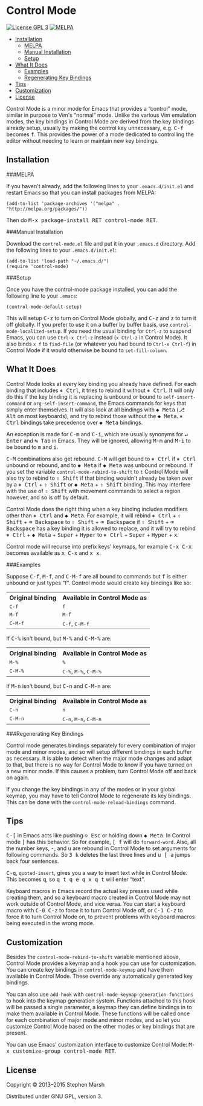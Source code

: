 Control Mode
============

[![License GPL 3](https://img.shields.io/badge/license-GPL_3-green.svg)](http://www.gnu.org/licenses/gpl-3.0.txt)
[![MELPA](http://melpa.org/packages/control-mode-badge.svg)](http://melpa.org/#/control-mode)

* [Installation](#installation)
  * [MELPA](#melpa)
  * [Manual Installation](#manual-installation)
  * [Setup](#setup)
* [What It Does](#what-it-does)
  * [Examples](#examples)
  * [Regenerating Key Bindings](#regenerating-key-bindings)
* [Tips](#tips)
* [Customization](#customization)
* [License](#license)

Control Mode is a minor mode for Emacs that provides a “control” mode,
similar in purpose to Vim's “normal” mode. Unlike the various Vim emulation
modes, the key bindings in Control Mode are derived from the key bindings
already setup, usually by making the control key unnecessary,
e.g. <kbd>C-f</kbd> becomes <kbd>f</kbd>. This provides the power of a mode
dedicated to controlling the editor without needing to learn or maintain new
key bindings.

Installation
------------

###MELPA

If you haven't already, add the following lines to your `.emacs.d/init.el`
and restart Emacs so that you can install packages from MELPA:

```emacs-lisp
(add-to-list 'package-archives '("melpa" . "http://melpa.org/packages/"))
```

Then do <kbd>M-x package-install RET control-mode RET</kbd>.

###Manual Installation

Download the `control-mode.el` file and put it in your `.emacs.d`
directory. Add the following lines to your `.emacs.d/init.el`:

```emacs-lisp
(add-to-list 'load-path "~/.emacs.d/")
(require 'control-mode)
```

###Setup

Once you have the control-mode package installed, you can add the following
line to your `.emacs`:

```emacs-lisp
(control-mode-default-setup)
```

This will setup <kbd>C-z</kbd> to turn on Control Mode globally, and
<kbd>C-z</kbd> and <kbd>z</kbd> to turn it off globally. If you prefer to
use it on a buffer by buffer basis, use `control-mode-localized-setup`. If
you need the usual binding for `Ctrl-z` to suspend Emacs, you can use
`Ctrl-x Ctrl-z` instead (`x Ctrl-z` in Control Mode). It also binds `x f` to
`find-file` (or whatever you had bound to `Ctrl-x Ctrl-f`) in Control Mode
if it would otherwise be bound to `set-fill-column`.

What It Does
------------

Control Mode looks at every key binding you already have defined. For each
binding that includes <kbd>⎈ Ctrl</kbd>, it tries to rebind it without
<kbd>⎈ Ctrl</kbd>. It will only do this if the key binding it is replacing
is unbound or bound to `self-insert-command` or `org-self-insert-command`,
the Emacs commands for keys that simply enter themselves. It will also look
at all bindings with <kbd>◆ Meta</kbd> (<kbd>⎇ Alt</kbd> on most keyboards),
and try to rebind those without the <kbd>◆ Meta</kbd>. <kbd>⎈ Ctrl</kbd>
bindings take precedence over <kbd>◆ Meta</kbd> bindings.

An exception is made for <kbd>C-m</kbd> and <kbd>C-i</kbd>, which are
usually synonyms for <kbd>↵ Enter</kbd> and <kbd>↹ Tab</kbd> in Emacs. They
will be ignored, allowing <kbd>M-m</kbd> and <kbd>M-i</kbd> to be bound to
<kbd>m</kbd> and <kbd>i</kbd>.

<kbd>C-M</kbd> combinations also get rebound. <kbd>C-M</kbd> will get bound
to <kbd>⎈ Ctrl</kbd> if <kbd>⎈ Ctrl</kbd> unbound or rebound, and to <kbd>◆
Meta</kbd> if <kbd>◆ Meta</kbd> was unbound or rebound. If you set the
variable `control-mode-rebind-to-shift` to `t` Control Mode will also try to
rebind to <kbd>⇧ Shift</kbd> if that binding wouldn't already be taken over
by a <kbd>⎈ Ctrl</kbd> + <kbd>⇧ Shift</kbd> or <kbd>◆ Meta</kbd> + <kbd>⇧
Shift</kbd> binding. This may interfere with the use of <kbd>⇧ Shift</kbd>
with movement commands to select a region however, and so is off by default.

Control Mode does the right thing when a key binding includes modifiers
other than <kbd>⎈ Ctrl</kbd> and <kbd>◆ Meta</kbd>. For example, it will
rebind <kbd>⎈ Ctrl</kbd> + <kbd>⇧ Shift</kbd> + <kbd>⌫ Backspace</kbd> to
<kbd>⇧ Shift</kbd> + <kbd>⌫ Backspace</kbd> if <kbd>⇧ Shift</kbd> + <kbd>⌫
Backspace</kbd> has a key binding it is allowed to replace, and it will try
to rebind <kbd>⎈ Ctrl</kbd> + <kbd>◆ Meta</kbd> + <kbd>Super</kbd> +
<kbd>Hyper</kbd> to <kbd>⎈ Ctrl</kbd> + <kbd>Super</kbd> +
<kbd>Hyper</kbd> + <kbd>x</kbd>.

Control mode will recurse into prefix keys' keymaps, for example <kbd>C-x
C-x</kbd> becomes available as <kbd>x C-x</kbd> and <kbd>x x</kbd>.

###Examples

Suppose <kbd>C-f</kbd>, <kbd>M-f</kbd>, and <kbd>C-M-f</kbd> are all bound
to commands but <kbd>f</kbd> is either unbound or just types “f”. Control
mode would create key bindings like so:

<table>
<tr><th>Original binding</th><th>Available in Control Mode as</th></tr>
<tr><td><kbd>C-f</kbd></td><td><kbd>f</kbd></td></tr>
<tr><td><kbd>M-f</kbd></td><td><kbd>M-f</kbd></td></tr>
<tr><td><kbd>C-M-f</kbd></td><td><kbd>C-f</kbd>, <kbd>C-M-f</kbd></td></tr>
</table>

If <kbd>C-%</kbd> isn't bound, but <kbd>M-%</kbd> and <kbd>C-M-%</kbd> are:

<table>
<tr><th>Original binding</th><th>Available in Control Mode as</th></tr>
<tr><td><kbd>M-%</kbd></td><td><kbd>%</kbd></td></tr>
<tr>
  <td><kbd>C-M-%</kbd></td>
  <td><kbd>C-%</kbd>, <kbd>M-%</kbd>, <kbd>C-M-%</kbd></td>
</tr>
</table>

If <kbd>M-n</kbd> isn't bound, but <kbd>C-n</kbd> and <kbd>C-M-n</kbd> are:

<table>
<tr><th>Original binding</th><th>Available in Control Mode as</th></tr>
<tr><td><kbd>C-n</kbd></td><td><kbd>n</kbd></td></tr>
<tr>
  <td><kbd>C-M-n</kbd></td>
  <td><kbd>C-n</kbd>, <kbd>M-n</kbd>, <kbd>C-M-n</kbd></td>
</tr>
</table>

###Regenerating Key Bindings

Control mode generates bindings separately for every combination of major
mode and minor modes, and so will setup different bindings in each buffer as
necessary. It is able to detect when the major mode changes and adapt to
that, but there is no way for Control Mode to know if you have turned on a
new minor mode. If this causes a problem, turn Control Mode off and back on
again.

If you change the key bindings in any of the modes or in your global keymap,
you may have to tell Control Mode to regenerate its key bindings. This can
be done with the `control-mode-reload-bindings` command.

Tips
----

<kbd>C-[</kbd> in Emacs acts like pushing <kbd>⎋ Esc</kbd> or holding down
<kbd>◆ Meta</kbd>. In Control mode <kbd>[</kbd> has this behavior. So for
example, <kbd>[ f</kbd> will do `forward-word`. Also, all the number keys,
<kbd>-</kbd>, and <kbd>u</kbd> are rebound in Control Mode to set arguments
for following commands. So <kbd>3 k</kbd> deletes the last three lines and
<kbd>u [ a</kbd> jumps back four sentences.

<kbd>C-q</kbd>, `quoted-insert`, gives you a way to insert text while in
Control Mode. This becomes <kbd>q</kbd>, so <kbd>q t q e q x q t</kbd> will
enter “text”.

Keyboard macros in Emacs record the actual key presses used while creating
them, and so a keyboard macro created in Control Mode may not work outside
of Control Mode, and vice versa. You can start a keyboard macro with
<kbd>C-0 C-z</kbd> to force it to turn Control Mode off, or <kbd>C-1
C-z</kbd> to force it to turn Control Mode on, to prevent problems with
keyboard macros being executed in the wrong mode.

Customization
-------------

Besides the `control-mode-rebind-to-shift` variable mentioned above, Control
Mode provides a keymap and a hook you can use for customization. You can
create key bindings in `control-mode-keymap` and have them available in
Control Mode. These override any automatically generated key bindings.

You can also use `add-hook` with `control-mode-keymap-generation-functions`
to hook into the keymap generation system. Functions attached to this hook
will be passed a single parameter, a keymap they can define bindings in to
make them available in Control Mode. These functions will be called once for
each combination of major mode and minor modes, and so let you customize
Control Mode based on the other modes or key bindings that are present.

You can use Emacs' customization interface to customize Control Mode:
<kbd>M-x customize-group control-mode RET</kbd>.

License
-------

Copyright © 2013–2015 Stephen Marsh

Distributed under GNU GPL, version 3.

